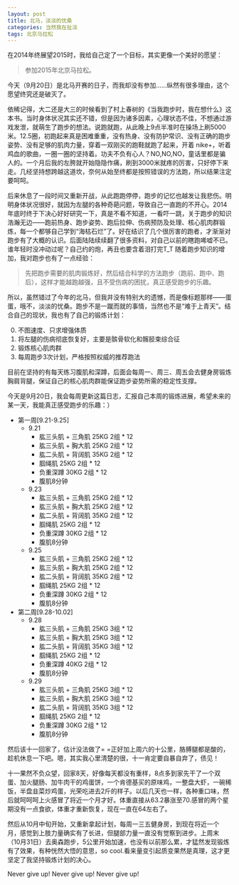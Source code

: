 ```yaml
---
layout: post
title: 北马，淡淡的忧桑
categories: 当然我在扯淡
tags: 北京马拉松
---
```


在2014年终展望2015时，我给自己定了一个目标，其实更像一个美好的愿望：

> 参加2015年北京马拉松。

今天（9月20日）是北马开赛的日子，而我却没有参加……纵然有很多理由，这个愿望终究还是破灭了。

依稀记得，大二还是大三的时候看到了村上春树的《当我跑步时，我在想什么》这本书。当时身体状况其实还不错，但是因为诸多因素，心理状态不佳，不想通过游戏发泄，就萌生了跑步的想法。说跑就跑，从此晚上9点半准时在操场上刷5000米。12.5圈，初跑起来真是困难重重，没有热身、没有防护常识、没有正确的跑步姿势、没有足够的肌肉力量，穿着一双刚买的跑鞋就跑了起来，开着 nike+，听着鸡血的歌曲，一圈一圈的坚持着。功夫不负有心人？NO,NO,NO，童话里都是骗人的。一个月后我的左胯就开始隐隐作痛，刷到3000米就疼的厉害，只好停下来走。几经坚持想跨越这道坎，奈何从始至终都是按照错误的方法跑，所以结果注定要呵呵。

后来休息了一段时间又重新开战，从此跑跑停停，跑步的记忆也越发让我悲伤。明明身体状况很好，就因为左腿的各种奇葩问题，导致自己一直跑的不开心。2014年底时终于下决心好好研究一下，真是不看不知道，一看吓一跳，关于跑步的知识浩瀚无边——跑前热身、跑步姿势、跑后拉伸、伤病预防及处理、核心肌肉群锻炼，每一个都够自己学到“海枯石烂”了。好在结识了几个很厉害的跑者，才渐渐对跑步有了大概的认识。后面陆陆续续翻了很多资料，对自己以前的瞎跑唏嘘不已。谁年轻时没冲动过呢？自己约的炮，再丑也要含着泪打完T_T 随着跑步知识的增加，我对跑步也有了一点经验：

> 先把跑步需要的肌肉锻炼好，然后结合科学的方法跑步（跑前、跑中、跑后），这样才能越跑越强，且不受伤病的困扰，真正感受跑步的乐趣。

所以，虽然错过了今年的北马，但我并没有特别大的遗憾，而是像标题那样——蛋蛋，哦不，淡淡的忧桑。跑步不是一蹴而就的事情，当然也不是“难于上青天”。结合自己的现状，我也有了自己的锻炼计划：

0. 不图速度、只求增强体质
1. 将左腿的伤病彻底恢复好，主要是髌骨软化和髂胫束综合征
2. 锻炼核心肌肉群
3. 每周跑步3次计划，严格按照权威的推荐跑法

目前在坚持的有每天练习腹肌和深蹲，后面会每周一、周三、周五会去健身房锻炼胸肩背腿，保证自己的核心肌肉群能保证跑步姿势所需的稳定性支撑。

今天是9月20日，我会每周更新这篇日志，汇报自己本周的锻炼进展，希望未来的某一天，我能真正感受跑步的乐趣：）

* 第一周[9.21-9.25]
	* 9.21
		* 肱三头肌 + 三角肌 25KG 2组 * 12
		* 肱三头肌 + 胸大肌 25KG 2组 * 12
		* 肱二头肌 + 背阔肌 35KG 2组 * 12
		* 腘绳肌 25KG 2组 * 12
		* 负重深蹲 30KG 2组 * 12
		* 腹肌8分钟
	* 9.23
		* 肱三头肌 + 三角肌 25KG 2组 * 12
		* 肱三头肌 + 胸大肌 25KG 2组 * 12
		* 肱二头肌 + 背阔肌 35KG 2组 * 12
		* 腘绳肌 25KG 2组 * 12
		* 负重深蹲 30KG 2组 * 12
		* 腹肌8分钟
	* 9.25
		* 肱三头肌 + 三角肌 25KG 2组 * 12
		* 肱三头肌 + 胸大肌 25KG 2组 * 12
		* 肱二头肌 + 背阔肌 35KG 2组 * 12
		* 腘绳肌 25KG 2组 * 12
		* 负重深蹲 30KG 2组 * 12
		* 腹肌8分钟
* 第二周[9.28-10.02]
	* 9.28
		* 肱三头肌 + 三角肌 25KG 3组 * 12
		* 肱三头肌 + 胸大肌 25KG 3组 * 12
		* 肱二头肌 + 背阔肌 35KG 3组 * 12
		* 腘绳肌 25KG 2组 * 12
		* 负重深蹲 40KG 2组 * 12
		* 腹肌8分钟
	* 9.29
		* 肱三头肌 + 三角肌 25KG 3组 * 12
		* 肱三头肌 + 胸大肌 25KG 3组 * 12
		* 肱二头肌 + 背阔肌 35KG 3组 * 12
		* 腘绳肌 25KG 2组 * 12
		* 负重深蹲 30KG 2组 * 12
		* 腹肌8分钟

然后该十一回家了，估计没法做了= =正好加上周六的十公里，胳膊腿都是酸的，趁机休息一下吧。嗯，其实我心里清楚的很，十一肯定要自暴自弃了，债见！

十一果然不负众望，回家8天，好像每天都没有重样，8点多到家先干了一个双蛋、加火腿肠、加牛肉干的鸡蛋饼，一个肯德基买的原味鸡，一整盘大虾，一碗稀饭，半盘韭菜炒鸡蛋，光荣吃进去2斤的样子。以后几天也一样，各种重口味，然后就呵呵呵上火感冒了将近一个月才好。体重直接从63.2暴涨至70.感冒的两个星期没有一点食欲，体重才重新恢复，现在一直在64左右了。

然后从10月中旬开始，又重新拿起计划，每周一三五健身房，到现在将近一个月，感觉到上肢力量确实有了长进，但腿部力量一直没有觉察到进步。上周末（10月31日）去奥森跑步，5公里开始加速，也没有以前那么累，才猛然发现锻炼有了效果，有种恍然大悟的意思，so cool.看来量变引起质变果然是真理，这才更坚定了我坚持锻炼计划的决心。

Never give up! Never give up! Never give up!